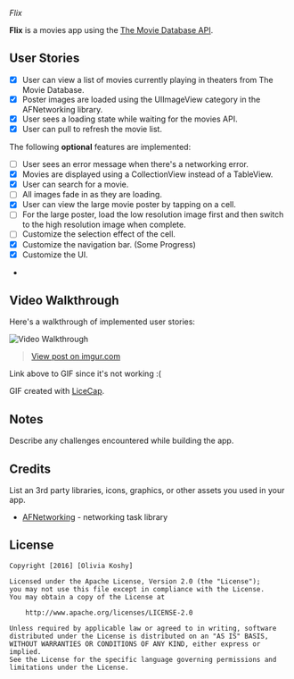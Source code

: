  *Flix*

**Flix** is a movies app using the [The Movie Database API](http://docs.themoviedb.apiary.io/#).


## User Stories



- [x] User can view a list of movies currently playing in theaters from The Movie Database.
- [x] Poster images are loaded using the UIImageView category in the AFNetworking library.
- [x] User sees a loading state while waiting for the movies API.
- [x] User can pull to refresh the movie list.

The following **optional** features are implemented:

- [ ] User sees an error message when there's a networking error.
- [x] Movies are displayed using a CollectionView instead of a TableView.
- [x] User can search for a movie.
- [ ] All images fade in as they are loading.
- [x] User can view the large movie poster by tapping on a cell.
- [ ] For the large poster, load the low resolution image first and then switch to the high resolution image when complete.
- [ ] Customize the selection effect of the cell.
- [x] Customize the navigation bar. (Some Progress) 
- [x] Customize the UI.
- 

## Video Walkthrough

Here's a walkthrough of implemented user stories:

<img src='http://i.imgur.com/AHqnt2Z.gif' title='Video Walkthrough' width='' alt='Video Walkthrough' />

<blockquote class="imgur-embed-pub" lang="en" data-id="HeXUuX8"><a href="//imgur.com/HeXUuX8">View post on imgur.com</a></blockquote><script async src="//s.imgur.com/min/embed.js" charset="utf-8"></script>

Link above to GIF since it's not working :( 

GIF created with [LiceCap](http://www.cockos.com/licecap/). 

## Notes

Describe any challenges encountered while building the app.

## Credits

List an 3rd party libraries, icons, graphics, or other assets you used in your app.

- [AFNetworking](https://github.com/AFNetworking/AFNetworking) - networking task library

## License

    Copyright [2016] [Olivia Koshy]

    Licensed under the Apache License, Version 2.0 (the "License");
    you may not use this file except in compliance with the License.
    You may obtain a copy of the License at

        http://www.apache.org/licenses/LICENSE-2.0

    Unless required by applicable law or agreed to in writing, software
    distributed under the License is distributed on an "AS IS" BASIS,
    WITHOUT WARRANTIES OR CONDITIONS OF ANY KIND, either express or implied.
    See the License for the specific language governing permissions and
    limitations under the License.
